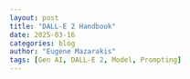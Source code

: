```yaml
---
layout: post
title: "DALL-E 2 Handbook" 
date: 2025-03-16
categories: blog
author: "Eugene Mazarakis"
tags: [Gen AI, DALL-E 2, Model, Prompting]
---
```

